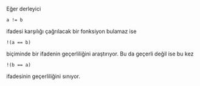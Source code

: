 Eğer derleyici 
```
a != b
```
 
ifadesi karşılığı çağrılacak bir fonksiyon bulamaz ise

```
!(a == b)
```

biçiminde bir ifadenin geçerliliğini araştırıyor. Bu da geçerli değil ise bu kez

```
!(b == a) 
```

ifadesinin geçerliliğini sınıyor.
